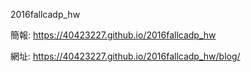 2016fallcadp_hw

簡報: https://40423227.github.io/2016fallcadp_hw

網址: https://40423227.github.io/2016fallcadp_hw/blog/
